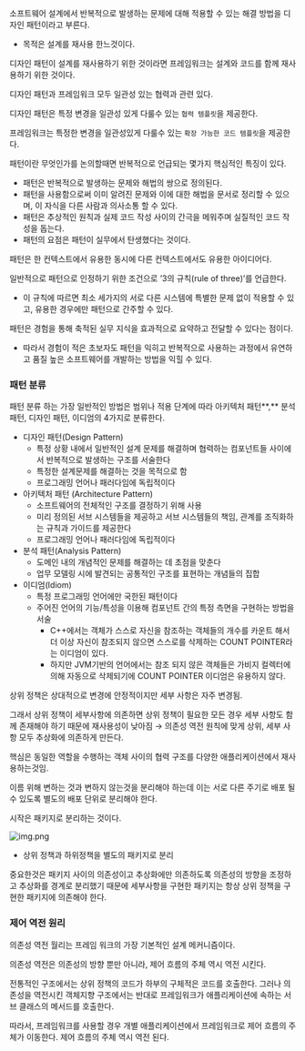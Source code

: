 소프트웨어 설계에서 반복적으로 발생하는 문제에 대해 적용할 수 있는 해결 방법을 디자인 패턴이라고 부른다.

- 목적은 설계를 재사용 한느것이다.

디자인 패턴이 설계를 재사용하기 위한 것이라면 프레임워크는 설계와 코드를 함께 재사용하기 위한 것이다.

디자인 패턴과 프레임워크 모두 일관성 있는 협력과 관련 있다.

디자인 패턴은 특정 변경을 일관성 있게 다룰수 있는 `협력 템플릿`을 제공한다.

프레임워크는 특정한 변경을 일관성있게 다룰수 있는 `확장 가능한 코드 템플릿`을 제공한다.

패턴이란 무엇인가를 논의할때면 반복적으로 언급되는 몇가지 핵심적인 특징이 있다.

- 패턴은 반복적으로 발생하는 문제와 해법의 쌍으로 정의된다.
- 패턴을 사용함으로써 이미 알려진 문제와 이에 대한 해법을 문서로 정리할 수 있으며, 이 자식을 다른 사람과 의사소통 할 수 있다.
- 패턴은 추상적인 원칙과 실제 코드 작성 사이의 간극을 메워주며 실질적인 코드 작성을 돕는다.
- 패턴의 요점은 패턴이 실무에서 탄생했다는 것이다.

패턴은 한 컨텍스트에서 유용한 동시에 다른 컨텍스트에서도 유용한 아이디어다.

일반적으로 패턴으로 인정하기 위한 조건으로 ’3의 규칙(rule of three)’를 언급한다.

- 이 규칙에 따르면 최소 세가지의 서로 다른 시스템에 특별한 문제 없이 적용할 수 있고, 유용한 경우에만 패턴으로 간주할 수 있다.

패턴은 경험을 통해 축적된 실무 지식을 효과적으로 요약하고 전달할 수 있다는 점이다.

- 따라서 경험이 적은 초보자도 패턴을 익히고 반복적으로 사용하는 과정에서 유연하고 품질 높은 소프트웨어를 개발하는 방법을 익힐 수 있다.

### 패턴 분류

패턴 분류 하는 가장 일반적인 방법은 범위나 적용 단계에 따라 아키텍처 패턴**,** 분석 패턴, 디자인 패턴, 이디엄의 4가지로 분류한다.

- 디자인 패턴(Design Pattern)
    - 특정 상황 내에서 일반적인 설계 문제를 해결하며 협력하는 컴포넌트들 사이에서 반복적으로 발생하는 구조를 서술한다
    - 특정한 설계문제를 해결하는 것을 목적으로 함
    - 프로그래밍 언어나 패러다임에 독립적이다
- 아키텍처 패턴 (Architecture Pattern)
    - 소프트웨어의 전체적인 구조를 결정하기 위해 사용
    - 미리 정의된 서브 시스템들을 제공하고 서브 시스템들의 책임, 관계를 조직화하는 규칙과 가이드를 제공한다
    - 프로그래밍 언어나 패러다임에 독립적이다
- 분석 패턴(Analysis Pattern)
    - 도메인 내의 개념적인 문제를 해결하는 데 초점을 맞춘다
    - 업무 모델링 시에 발견되는 공통적인 구조를 표현하는 개념들의 집합
- 이디엄(Idiom)
    - 특정 프로그래밍 언어에만 국한된 패턴이다
    - 주어진 언어의 기능/특성을 이용해 컴포넌트 간의 특정 측면을 구현하는 방법을 서술
        - C++에서는 객체가 스스로 자신을 참조하는 객체들의 개수를 카운트 해서 더 이상 자신이 참조되지 않으면 스스로를 삭제하는 COUNT POINTER라는 이디엄이 있다.
        - 하지만 JVM기반의 언어에서는 참조 되지 않은 객체들은 가비지 컬렉터에 의해 자동으로 삭제되기에 COUNT POINTER 이디엄은 유용하지 않다.


상위 정책은 상대적으로 변경에 안정적이지만 세부 사항은 자주 변경됨.

그래서 상위 정책이 세부사항에 의존하면 상위 정책이 필요한 모든 경우 세부 사항도 함께 존재해야 하기 때문에 재사용성이 낮아짐 → 의존성 역전 원칙에 맞게 상위, 세부 사항 모두 추상화에 의존하게 만든다.

핵심은 동일한 역할을 수행하는 객체 사이의 협력 구조를 다양한 애플리케이션에서 재사용하는것임.

이름 위해 변하는 것과 변하지 않는것을 분리해야 하는데 이는 서로 다른 주기로 배포 될 수 있도록 별도의 배포 단위로 분리해야 한다.

시작은 패키지로 분리하는 것이다.

![img.png](img.png)

- 상위 정책과 하위정책을 별도의 패키지로 분리

중요한것은 패키지 사이의 의존성이고 추상화에만 의존하도록 의존성의 방향을 조정하고 추상화를 경계로 분리했기 때문에 세부사항을 구현한 패키지는 항상 상위 정책을 구현한 패키지에 의존해야 한다.

### 제어 역전 원리

의존성 역전 월리는 프레임 워크의 가장 기본적인 설계 메커니즘이다.

의존성 역전은 의존성의 방향 뿐만 아니라, 제어 흐름의 주체 역시 역전 시킨다.

전통적인 구조에서는 상위 정책의 코드가 하부의 구체적은 코드를 호출한다. 그러나 의존성을 역전시킨 객체지향 구조에서는 반대로 프레임워크가 애플리케이션에 속하는 서브 클래스의 메서드를 호출한다.

따라서, 프레임워크를 사용할 경우 개별 애플리케이션에서 프레임워크로 제어 흐름의 주체가 이동한다. 제어 흐름의 주체 역시 역전 된다.